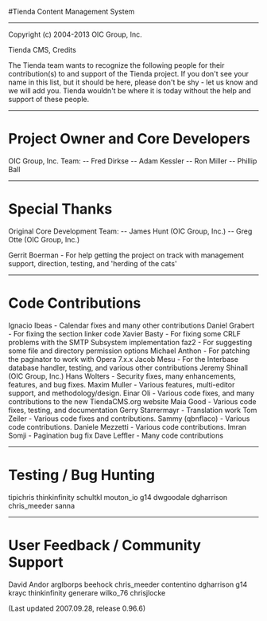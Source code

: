 #Tienda Content Management System

----------
Copyright (c) 2004-2013 OIC Group, Inc.

Tienda CMS, Credits

The Tienda team wants to recognize the following people for their contribution(s) to and support of the Tienda project.
If you don't see your name in this list, but it should be here, please don't be shy - let us know and we will add you.
Tienda wouldn't be where it is today without the help and support of these people.

----------
Project Owner and Core Developers
====================
OIC Group, Inc. Team:
-- Fred Dirkse 
-- Adam Kessler
-- Ron Miller
-- Phillip Ball

----------
Special Thanks
====================
Original Core Development Team:
-- James Hunt (OIC Group, Inc.)
-- Greg Otte (OIC Group, Inc.)

Gerrit Boerman - For help getting the project on track with management support, direction, testing, and 'herding of the cats'

----------
Code Contributions
==================
Ignacio Ibeas - Calendar fixes and many other contributions
Daniel Grabert - For fixing the section linker code
Xavier Basty - For fixing some CRLF problems with the SMTP Subsystem implementation
faz2 - For suggesting some file and directory permission options
Michael Anthon - For patching the paginator to work with Opera 7.x.x
Jacob Mesu - For the Interbase database handler, testing, and various other contributions
Jeremy Shinall (OIC Group, Inc.)
Hans Wolters - Security fixes, many enhancements, features, and bug fixes.
Maxim Muller - Various features, multi-editor support, and methodology/design.
Einar Oli - Various code fixes, and many contributions to the new TiendaCMS.org website
Maia Good - Various code fixes, testing, and documentation
Gerry Starrermayr - Translation work
Tom Zeiler - Various code fixes and contributions.
Sammy (qbnflaco) - Various code contributions.
Daniele Mezzetti - Various code contributions.
Imran Somji - Pagination bug fix
Dave Leffler - Many code contributions


----------
Testing / Bug Hunting
=====================
tipichris
thinkinfinity
schultkl
mouton_io
g14
dwgoodale
dgharrison
chris_meeder
sanna

----------
User Feedback / Community Support
=================================
David Andor
arglborps
beehock
chris_meeder
contentino
dgharrison
g14
krayc
thinkinfinity
generare
wilko_76
chrisjlocke

(Last updated 2007.09.28, release 0.96.6)